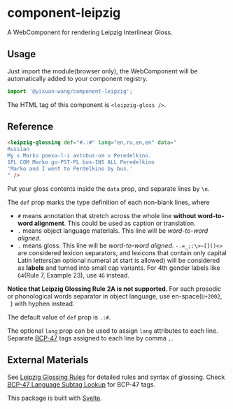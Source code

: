 # component-leipzig

A WebComponent for rendering Leipzig Interlinear Gloss.

## Usage

Just import the module(browser only), the WebComponent will be automatically added to your component registry.

```js
import '@yixuan-wang/component-leipzig';
```

The HTML tag of this component is `<leipzig-gloss />`.

## Reference

```html
<leipzig-glossing def="#.:#" lang="en,ru,en,en" data="
Russian
My s Marko poexa-l-i avtobus-om v Peredelkino. 
1PL COM Marko go-PST-PL bus-INS ALL Peredelkino
'Marko and I went to Perdelkino by bus.'
" />
```

Put your gloss contents inside the `data` prop, and separate lines by `\n`.

The `def` prop marks the type definition of each non-blank lines, where

- `#` means annotation that stretch across the whole line **without word-to-word alignment**. This could be used as caption or translation.
- `.` means object language materials. This line will be *word-to-word aligned*.
- `.` means gloss. This line will be *word-to-word aligned*. `-.=_;:\>~[]()<>` are considered lexicon separators, and lexicons that contain only capital Latin letters(an optional numeral at start is allowed) will be considered as **labels** and turned into small cap variants. For 4th gender labels like `G4`(Rule 7, Example 23), use `4G` instead.

**Notice that Leipzig Glossing Rule 2A is not supported**. For such prosodic or phonological words separator in object language, use en-space(`U+2002`, ` `) with hyphen instead.

The default value of `def` prop is `.:#`.

The optional `lang` prop can be used to assign `lang` attributes to each line. Separate [BCP-47](https://www.ietf.org/rfc/bcp/bcp47.txt) tags assigned to each line by comma `,`.

## External Materials

See [Leipzig Glossing Rules](https://www.eva.mpg.de/lingua/pdf/Glossing-Rules.pdf) for detailed rules and syntax of glossing. Check [BCP-47 Language Subtag Lookup](https://r12a.github.io/app-subtags/) for  BCP-47 tags.

This package is built with [Svelte](https://svelte.dev/).
